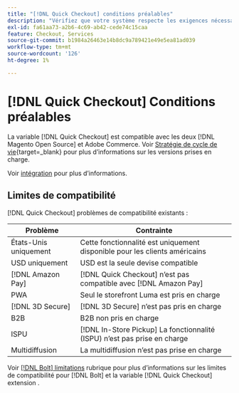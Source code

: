 ```yaml
---
title: "[!DNL Quick Checkout] conditions préalables"
description: "Vérifiez que votre système respecte les exigences nécessaires pour utiliser la variable [!DNL Quick Checkout] pour l’extension Adobe Commerce."
exl-id: fa61aa73-a2b6-4c69-ab42-cede74c15caa
feature: Checkout, Services
source-git-commit: b1984a26463e14b8dc9a789421e49e5ea81ad039
workflow-type: tm+mt
source-wordcount: '126'
ht-degree: 1%

---
```


# [!DNL Quick Checkout] Conditions préalables

La variable [!DNL Quick Checkout] est compatible avec les deux [!DNL Magento Open Source] et Adobe Commerce. Voir [Stratégie de cycle de vie](https://experienceleague.adobe.com/docs/commerce-operations/release/planning/lifecycle-policy.html){target=_blank} pour plus d’informations sur les versions prises en charge.

Voir [intégration](../quick-checkout/onboarding.md) pour plus d’informations.

## Limites de compatibilité

[!DNL Quick Checkout] problèmes de compatibilité existants :

| **Problème** | **Contrainte** |
|----------------|-----------------|
| États-Unis uniquement | Cette fonctionnalité est uniquement disponible pour les clients américains |
| USD uniquement | USD est la seule devise compatible |
| [!DNL Amazon Pay] | [!DNL Quick Checkout] n’est pas compatible avec [!DNL Amazon Pay] |
| PWA | Seul le storefront Luma est pris en charge |
| [!DNL 3D Secure] | [!DNL 3D Secure] n’est pas pris en charge |
| B2B | B2B non pris en charge |
| ISPU | [!DNL In-Store Pickup] La fonctionnalité (ISPU) n’est pas prise en charge |
| Multidiffusion | La multidiffusion n’est pas prise en charge |

Voir [[!DNL Bolt] limitations](https://help.bolt.com/integrations/adobe-quick-checkout/set-up/#limitations) rubrique pour plus d’informations sur les limites de compatibilité pour [!DNL Bolt] et la variable [!DNL Quick Checkout] extension .
